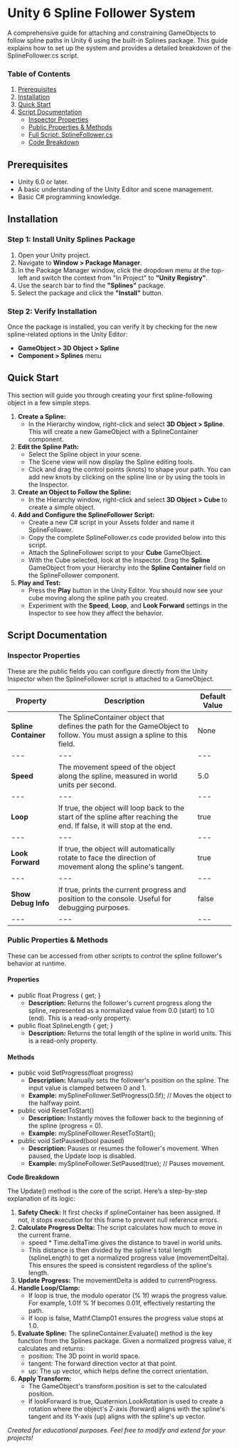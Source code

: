 # **Unity 6 Spline Follower System**

A comprehensive guide for attaching and constraining GameObjects to follow spline paths in Unity 6 using the built-in Splines package. This guide explains how to set up the system and provides a detailed breakdown of the SplineFollower.cs script.

### **Table of Contents**

1. [Prerequisites](https://www.google.com/search?q=%23prerequisites)
2. [Installation](https://www.google.com/search?q=%23installation)
3. [Quick Start](https://www.google.com/search?q=%23quick-start)
4. [Script Documentation](https://www.google.com/search?q=%23script-documentation)
    - [Inspector Properties](https://www.google.com/search?q=%23inspector-properties)
    - [Public Properties & Methods](https://www.google.com/search?q=%23public-properties--methods)
    - [Full Script: SplineFollower.cs](https://www.google.com/search?q=%23full-script-splinefollowercs)
    - [Code Breakdown](https://www.google.com/search?q=%23code-breakdown)

## **Prerequisites**

- Unity 6.0 or later.
- A basic understanding of the Unity Editor and scene management.
- Basic C# programming knowledge.

## **Installation**

### **Step 1: Install Unity Splines Package**

1. Open your Unity project.
2. Navigate to **Window > Package Manager**.
3. In the Package Manager window, click the dropdown menu at the top-left and switch the context from "In Project" to **"Unity Registry"**.
4. Use the search bar to find the **"Splines"** package.
5. Select the package and click the **"Install"** button.

### **Step 2: Verify Installation**

Once the package is installed, you can verify it by checking for the new spline-related options in the Unity Editor:

- **GameObject > 3D Object > Spline**
- **Component > Splines** menu

## **Quick Start**

This section will guide you through creating your first spline-following object in a few simple steps.

1. **Create a Spline:**
    - In the Hierarchy window, right-click and select **3D Object > Spline**. This will create a new GameObject with a SplineContainer component.
2. **Edit the Spline Path:**
    - Select the Spline object in your scene.
    - The Scene view will now display the Spline editing tools.
    - Click and drag the control points (knots) to shape your path. You can add new knots by clicking on the spline line or by using the tools in the Inspector.
3. **Create an Object to Follow the Spline:**
    - In the Hierarchy window, right-click and select **3D Object > Cube** to create a simple object.
4. **Add and Configure the SplineFollower Script:**
    - Create a new C# script in your Assets folder and name it SplineFollower.
    - Copy the complete SplineFollower.cs code provided below into this script.
    - Attach the SplineFollower script to your **Cube** GameObject.
    - With the Cube selected, look at the Inspector. Drag the **Spline** GameObject from your Hierarchy into the **Spline Container** field on the SplineFollower component.
5. **Play and Test:**
    - Press the **Play** button in the Unity Editor. You should now see your cube moving along the spline path you created.
    - Experiment with the **Speed**, **Loop**, and **Look Forward** settings in the Inspector to see how they affect the behavior.

## **Script Documentation**

### **Inspector Properties**

These are the public fields you can configure directly from the Unity Inspector when the SplineFollower script is attached to a GameObject.

| **Property** | **Description** | **Default Value** |
| --- | --- | --- |
| **Spline Container** | The SplineContainer object that defines the path for the GameObject to follow. You must assign a spline to this field. | None |
| --- | --- | --- |
| **Speed** | The movement speed of the object along the spline, measured in world units per second. | 5.0 |
| --- | --- | --- |
| **Loop** | If true, the object will loop back to the start of the spline after reaching the end. If false, it will stop at the end. | true |
| --- | --- | --- |
| **Look Forward** | If true, the object will automatically rotate to face the direction of movement along the spline's tangent. | true |
| --- | --- | --- |
| **Show Debug Info** | If true, prints the current progress and position to the console. Useful for debugging purposes. | false |
| --- | --- | --- |

### **Public Properties & Methods**

These can be accessed from other scripts to control the spline follower's behavior at runtime.

#### **Properties**

- public float Progress { get; }
  - **Description:** Returns the follower's current progress along the spline, represented as a normalized value from 0.0 (start) to 1.0 (end). This is a read-only property.
- public float SplineLength { get; }
  - **Description:** Returns the total length of the spline in world units. This is a read-only property.

#### **Methods**

- public void SetProgress(float progress)
  - **Description:** Manually sets the follower's position on the spline. The input value is clamped between 0 and 1.
  - **Example:** mySplineFollower.SetProgress(0.5f); // Moves the object to the halfway point.
- public void ResetToStart()
  - **Description:** Instantly moves the follower back to the beginning of the spline (progress = 0).
  - **Example:** mySplineFollower.ResetToStart();
- public void SetPaused(bool paused)
  - **Description:** Pauses or resumes the follower's movement. When paused, the Update loop is disabled.
  - **Example:** mySplineFollower.SetPaused(true); // Pauses movement.  

**Code Breakdown**

The Update() method is the core of the script. Here’s a step-by-step explanation of its logic:

1. **Safety Check:** It first checks if splineContainer has been assigned. If not, it stops execution for this frame to prevent null reference errors.
2. **Calculate Progress Delta:** The script calculates how much to move in the current frame.
    - speed \* Time.deltaTime gives the distance to travel in world units.
    - This distance is then divided by the spline's total length (splineLength) to get a normalized progress value (movementDelta). This ensures the speed is consistent regardless of the spline's length.
3. **Update Progress:** The movementDelta is added to currentProgress.
4. **Handle Loop/Clamp:**
    - If loop is true, the modulo operator (% 1f) wraps the progress value. For example, 1.01f % 1f becomes 0.01f, effectively restarting the path.
    - If loop is false, Mathf.Clamp01 ensures the progress value stops at 1.0.
5. **Evaluate Spline:** The splineContainer.Evaluate() method is the key function from the Splines package. Given a normalized progress value, it calculates and returns:
    - position: The 3D point in world space.
    - tangent: The forward direction vector at that point.
    - up: The up vector, which helps define the correct orientation.
6. **Apply Transform:**
    - The GameObject's transform.position is set to the calculated position.
    - If lookForward is true, Quaternion.LookRotation is used to create a rotation where the object's Z-axis (forward) aligns with the spline's tangent and its Y-axis (up) aligns with the spline's up vector.

_Created for educational purposes. Feel free to modify and extend for your projects!_
